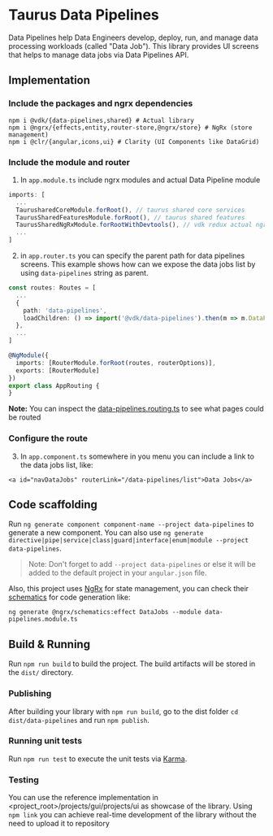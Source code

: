 # Taurus Data Pipelines

Data Pipelines help Data Engineers develop, deploy, run, and manage data processing workloads (called "Data Job").
This library provides UI screens that helps to manage data jobs via Data Pipelines API.

## Implementation


### Include the packages and ngrx dependencies
```shell
npm i @vdk/{data-pipelines,shared} # Actual library
npm i @ngrx/{effects,entity,router-store,@ngrx/store} # NgRx (store management)
npm i @clr/{angular,icons,ui} # Clarity (UI Components like DataGrid)

```

### Include the module and router

1. In `app.module.ts` include ngrx modules and actual Data Pipeline module
```typescript
imports: [
  ...
  TaurusharedCoreModule.forRoot(), // taurus shared core services
  TaurusSharedFeaturesModule.forRoot(), // taurus shared features
  TaurusSharedNgRxModule.forRootWithDevtools(), // vdk redux actual ngrx implementation
  ...
]
```

2. in `app.router.ts` you can specify the parent path for data pipelines screens.
   This example shows how can we expose the data jobs list by using `data-pipelines` string as parent.
```typescript
const routes: Routes = [
  ...
  {
    path: 'data-pipelines',
    loadChildren: () => import('@vdk/data-pipelines').then(m => m.DataPipelinesRouting)
  },
  ...
]

@NgModule({
  imports: [RouterModule.forRoot(routes, routerOptions)],
  exports: [RouterModule]
})
export class AppRouting {
}
```
**Note:** You can inspect the [data-pipelines.routing.ts](src/lib/data-pipelines.routing.ts) to see what pages could be routed

### Configure the route

3. In `app.component.ts` somewhere in you menu you can include a link to the data jobs list, like:
```angular2html
<a id="navDataJobs" routerLink="/data-pipelines/list">Data Jobs</a>
```

## Code scaffolding

Run `ng generate component component-name --project data-pipelines` to generate a new component. You can also use `ng generate directive|pipe|service|class|guard|interface|enum|module --project data-pipelines`.
> Note: Don't forget to add `--project data-pipelines` or else it will be added to the default project in your `angular.json` file.

Also, this project uses [NgRx](https://ngrx.io/) for state management, you can check their [schematics](https://ngrx.io/guide/schematics) for code generation like:
```shell
ng generate @ngrx/schematics:effect DataJobs --module data-pipelines.module.ts
```
## Build & Running

Run `npm run build` to build the project. The build artifacts will be stored in the `dist/` directory.

### Publishing

After building your library with `npm run build`, go to the dist folder `cd dist/data-pipelines` and run `npm publish`.

### Running unit tests

Run `npm run test` to execute the unit tests via [Karma](https://karma-runner.github.io).

### Testing

You can use the reference implementation in <project_root>/projects/gui/projects/ui as showcase of the library.
Using `npm link` you can achieve real-time development of the library without the need to upload it to repository
